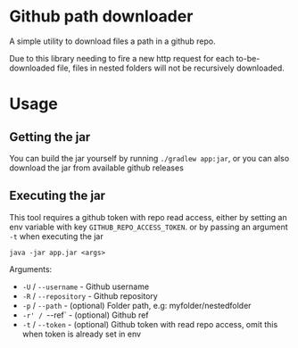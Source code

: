 # Github path downloader

A simple utility to download files a path in a github repo.

Due to this library needing to fire a new http request for each to-be-downloaded file, files in nested folders will not be recursively downloaded.

# Usage

## Getting the jar

You can build the jar yourself by running `./gradlew app:jar`, or you can also download the jar from available github releases

## Executing the jar

This tool requires a github token with repo read access, either by setting an env variable with key `GITHUB_REPO_ACCESS_TOKEN`. or by passing an argument `-t` when executing the jar

```
java -jar app.jar <args>
```

Arguments:
- `-U` / `--username` - Github username
- `-R` / `--repository` - Github repository
- `-p` / `--path` - (optional) Folder path, e.g: myfolder/nestedfolder
- `-r' / `--ref` - (optional) Github ref
- `-t` / `--token` - (optional) Github token with read repo access, omit this when token is already set in env